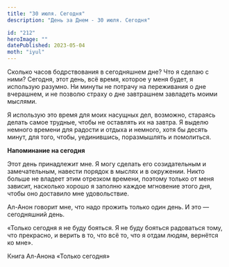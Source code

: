 ```yaml
---
title: "30 июля. Сегодня"
description: "День за Днем - 30 июля. Сегодня"

id: "212"
heroImage: ""
datePublished: 2023-05-04
moth: "iyul"
---
```


Сколько часов бодрствования в сегодняшнем дне? Что я сделаю с ними? Сегодня,
этот день, всё время, которое у меня будет, я использую разумно. Ни минуты не
потрачу на переживания о дне вчерашнем, и не позволю страху о дне завтрашнем
завладеть моими мыслями.

Я использую это время для моих насущных дел, возможно, стараясь делать самое
трудные, чтобы не оставлять их на завтра. Я выделю немного времени для радости
и отдыха и немного, хотя бы десять минут, для того, чтобы, уединившись,
поразмышлять и помолиться.

**Напоминание на сегодня**

Этот день принадлежит мне. Я могу сделать его созидательным и замечательным,
навести порядок в мыслях и в окружении. Никто больше не владеет этим отрезком
времени, поэтому только от меня зависит, насколько хорошо я заполню каждое
мгновение этого дня, чтобы оно доставило мне удовольствие.

Ал-Анон говорит мне, что надо прожить только один день. И это — сегодняшний
день.

«Только сегодня я не буду бояться. Я не буду бояться радоваться тому, что
прекрасно, и верить в то, что всё то, что я отдам людям, вернётся ко мне».

Книга Ал-Анона «Только сегодня»
